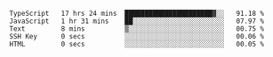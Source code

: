 <!--START_SECTION:waka-->

```text
TypeScript   17 hrs 24 mins  ██████████████████████▓░░   91.18 %
JavaScript   1 hr 31 mins    ██░░░░░░░░░░░░░░░░░░░░░░░   07.97 %
Text         8 mins          ▒░░░░░░░░░░░░░░░░░░░░░░░░   00.75 %
SSH Key      0 secs          ░░░░░░░░░░░░░░░░░░░░░░░░░   00.06 %
HTML         0 secs          ░░░░░░░░░░░░░░░░░░░░░░░░░   00.05 %
```

<!--END_SECTION:waka-->


<!--
**Leorio21/Leorio21** is a ✨ _special_ ✨ repository because its `README.md` (this file) appears on your GitHub profile.

Here are some ideas to get you started:

- 🔭 I’m currently working on ...
- 🌱 I’m currently learning ...
- 👯 I’m looking to collaborate on ...
- 🤔 I’m looking for help with ...
- 💬 Ask me about ...
- 📫 How to reach me: ...
- 😄 Pronouns: ...
- ⚡ Fun fact: ...
-->
